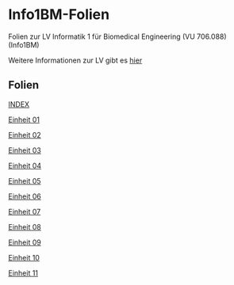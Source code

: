 # Info1BM-Folien
Folien zur LV Informatik 1 für Biomedical Engineering (VU 706.088) (Info1BM) 

Weitere Informationen zur LV gibt es [hier](https://palme.iicm.tugraz.at/wiki/Info1BM)

## Folien

[INDEX](https://flowolf.github.io/Info1BM-Folien)

[Einheit 01](https://flowolf.github.io/Info1BM-Folien/einheit_01.html)

[Einheit 02](https://flowolf.github.io/Info1BM-Folien/einheit_02.html)

[Einheit 03](https://flowolf.github.io/Info1BM-Folien/einheit_03.html)

[Einheit 04](https://flowolf.github.io/Info1BM-Folien/einheit_04.html)

[Einheit 05](https://flowolf.github.io/Info1BM-Folien/einheit_05.html)

[Einheit 06](https://flowolf.github.io/Info1BM-Folien/einheit_06.html)

[Einheit 07](https://flowolf.github.io/Info1BM-Folien/einheit_07.html)

[Einheit 08](https://flowolf.github.io/Info1BM-Folien/einheit_08.html)

[Einheit 09](https://flowolf.github.io/Info1BM-Folien/einheit_09.html)

[Einheit 10](https://flowolf.github.io/Info1BM-Folien/einheit_10.html)

[Einheit 11](https://flowolf.github.io/Info1BM-Folien/einheit_11.html)

